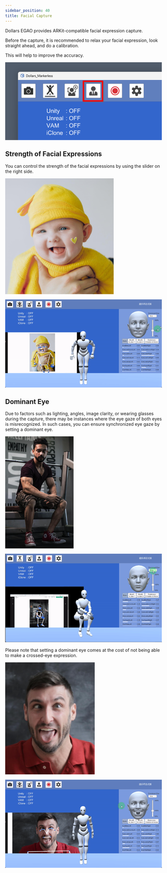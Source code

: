 ```yaml
---
sidebar_position: 40
title: Facial Capture
---
```


Dollars EGAO provides ARKit-compatible facial expression capture.

Before the capture, it is recommended to relax your facial expression, look straight ahead, and do a calibration.

This will help to improve the accuracy.

![](../img/Fjr4SZHNuHfUdCzp6kvqPJKgoZKZ.png#center)

## Strength of Facial Expressions

You can control the strength of the facial expressions by using the slider on the right side.

![](../img/FpET_nzvQ8xlsxPxfswYIiJ4HAsx.png#center)

![](../img/Fhtog3ArmA4V9g8fJPuX6ATOmC_Y.gif#center)

## Dominant Eye

Due to factors such as lighting, angles, image clarity, or wearing glasses during the capture, there may be instances where the eye gaze of both eyes is misrecognized. In such cases, you can ensure synchronized eye gaze by setting a dominant eye.

![](../img/FgC6VmI1xDIDUM9UR1K7aqdsvx1i.png#center)

![](../img/Fs0iOgo0UNBNUxBbrg7DlMGmtOJ1.gif#center)

Please note that setting a dominant eye comes at the cost of not being able to make a crossed-eye expression.

![](../img/Flev3MT6OBv5XlJ076YsgTLlnpxc.png#center)

![](../img/FoZElOM_maZtNfeFT9tAu36tw6WG.gif#center)
